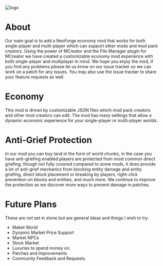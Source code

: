 ![logo](https://github.com/user-attachments/assets/f0591b13-a8be-463b-956d-fdf11139ebd7)
# About
Our main goal is to add a NeoForge economy mod that works for both single-player and multi-player which can support other mods and mod pack creators. Using the power of MCreator and the File Manager plugin for MCreator we have created a customizable economy mod experience with both single-player and multiplayer in mind. We hope you enjoy the mod, if you find any problems please let us know on our issue tracker so we can work on a patch for any issues. You may also use the issue tracker to share your feature requests as well.
# Economy
This mod is driven by customizable JSON files which mod pack creators and other mod creators can edit. The mod has many settings that allow a dynamic economic experience for your single-player or multi-player worlds.
# Anti-Grief Protection
In our mod you can buy land in the form of world chunks, in the case you have anti-griefing enabled players are protected from most common direct griefing, though not fully covered compared to some mods, it does provide a lot of anti-grief mechanics from blocking entity damage and entity griefing, direct block placement or breaking by players, right-click prevention on blocks and entities, and much more. We continue to improve the protection as we discover more ways to prevent damage in patches.
# Future Plans
These are not set in stone but are general ideas and things I wish to try.
- Maket World
- Dynamic Market Price Support
- Market NPCs
- Stock Market
- Luxuries to spend money on.
- Patches and Improvements
- Community Feedback and Requests.
